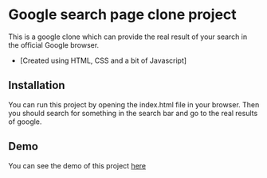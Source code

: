 # Google search page clone project
This is a google clone which can provide the real result of your search in the official Google browser. 

* [Created using HTML, CSS and a bit of Javascript]

## Installation
You can run this project by opening the index.html file in your browser. Then you should search for something in the search bar and go to the real results of google. 

## Demo
You can see the demo of this project [here](https://google-clone-4e6bf6.netlify.app/)